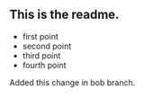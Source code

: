 ## This is the readme.

- first point
- second point
- third point
- fourth point

Added this change in bob branch.
